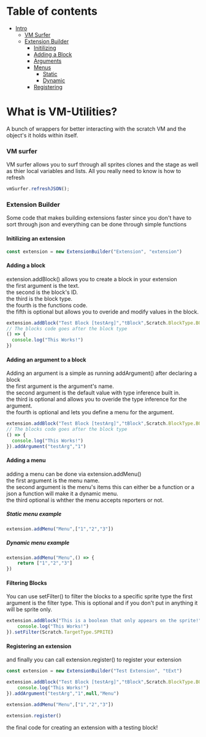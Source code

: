 # Table of contents
-  [Intro](https://github.com/ObviousStudios/VM-Utilities/tree/main#what-is-vm-utilities)
    -  [VM Surfer](https://github.com/ObviousStudios/VM-Utilities/tree/main#vm-surfer)
    -  [Extension Builder](https://github.com/ObviousStudios/VM-Utilities/tree/main#extension-builder)
        -  [Initilizing](https://github.com/ObviousStudios/VM-Utilities/tree/main#initilizing-an-extension)
        -  [Adding a Block](https://github.com/ObviousStudios/VM-Utilities/tree/main#adding-a-block)
        -  [Arguments](https://github.com/ObviousStudios/VM-Utilities/tree/main#adding-an-argument-to-a-block)
        -  [Menus](https://github.com/ObviousStudios/VM-Utilities/tree/main#adding-a-menu)
            - [Static](https://github.com/ObviousStudios/VM-Utilities/tree/main#static-menu-example)
            - [Dynamic](https://github.com/ObviousStudios/VM-Utilities/tree/main#dynamic-menu-example)
        - [Registering](https://github.com/ObviousStudios/VM-Utilities/tree/main#registering-an-extension)
# What is VM-Utilities?
A bunch of wrappers for better interacting with the scratch VM and the object's it holds within itself.

### VM surfer
VM surfer allows you to surf through all sprites clones and the stage as well as thier local variables and lists.
All you really need to know is how to refresh
```js
vmSurfer.refreshJSON();
```

### Extension Builder
Some code that makes building extensions faster since you don't have to sort through json and everything can be done through simple functions

#### Initilizing an extension
```js
const extension = new ExtensionBuilder("Extension", "extension")
```

#### Adding a block
extension.addBlock() allows you to create a block in your extension <br />
the first argument is the text. <br />
the second is the block's ID. <br />
the third is the block type. <br />
the fourth is the functions code. <br />
the fifth is optional but allows you to overide and modify values in the block. <br />
```js
extension.addBlock("Test Block [testArg]","tBlock",Scratch.BlockType.BOOLEAN,
// The blocks code goes after the block type
() => {
  console.log("This Works!")
})
```

#### Adding an argument to a block
Adding an argument is a simple as running addArgument() after declaring a block <br />
the first argument is the argument's name. <br />
the second argument is the default value with type inference built in. <br />
the third is optional and allows you to overide the type inference for the argument. <br />
the fourth is optional and lets you define a menu for the argument. <br />
```js
extension.addBlock("Test Block [testArg]","tBlock",Scratch.BlockType.BOOLEAN,
// The blocks code goes after the block type
() => {
  console.log("This Works!")
}).addArgument("testArg","1")
```

#### Adding a menu
adding a menu can be done via extension.addMenu() <br />
the first argument is the menu name. <br />
the second argument is the menu's items this can either be a function or a json a function will make it a dynamic menu. <br />
the third optional is whther the menu accepts reporters or not. <br />

##### Static menu example
```js
extension.addMenu("Menu",["1","2","3"])
```

##### Dynamic menu example
```js
extension.addMenu("Menu",() => {
    return ["1","2","3"]
})
```

#### Filtering Blocks
You can use setFilter() to filter the blocks to a specific sprite type
the first argument is the filter type. This is optional and if you don't put in anything it will be sprite only.
```js
extension.addBlock("This is a boolean that only appears on the sprite!","tBlock3",Scratch.BlockType.BOOLEAN,() => {
    console.log("This Works!")
}).setFilter(Scratch.TargetType.SPRITE)
```

#### Registering an extension
and finally you can call extension.register() to register your extension <br />
```js
const extension = new ExtensionBuilder("Test Extension", "tExt")

extension.addBlock("Test Block [testArg]","tBlock",Scratch.BlockType.BOOLEAN,() => {
    console.log("This Works!")
}).addArgument("testArg","1",null,"Menu")

extension.addMenu("Menu",["1","2","3"])

extension.register()
```
the final code for creating an extension with a testing block! <br />
